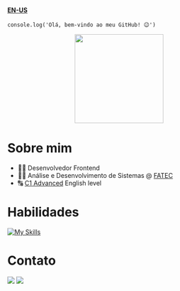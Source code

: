 #### [EN-US](https://github.com/thomasmfx/thomasmfx/blob/main/README-en.md)


```
console.log('Olá, bem-vindo ao meu GitHub! 😉')
```

<div align=center>
  <a href="https://github.com/thomasmfx">
    <img height=200 align="center" src="https://github-readme-stats.vercel.app/api?username=thomasmfx&show_icons=true&theme=bear&bg_color=00000000" />
  </a>
</div>

# Sobre mim
- 👨‍💻 Desenvolvedor Frontend
- 👨‍🎓 Análise e Desenvolvimento de Sistemas @ [FATEC](https://www.fatecmogidascruzes.com.br/)
- 🔠 [C1 Advanced](https://cert.efset.org/jd3519) English level

# Habilidades
[![My Skills](https://skillicons.dev/icons?i=js,html,css,git,npm,webpack,linux)](https://skillicons.dev)

# Contato
<a href="https://www.linkedin.com/in/thomas-moises-fernandes/" target="_blank"><img src="https://img.shields.io/badge/LinkedIn-0077B5?style=for-the-badge&logo=linkedin&logoColor=white"></a>
<a href="mailto:thomasmoisesf@gmail.com"><img src="https://img.shields.io/badge/gmail-%23DD0031.svg?&style=for-the-badge&logo=gmail&logoColor=white"></a>
